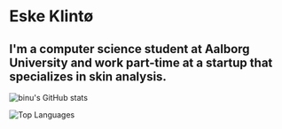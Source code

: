# Eske Klintø
## I'm a computer science student at Aalborg University and work part-time at a startup that specializes in skin analysis.



![binu's GitHub stats](https://github-readme-stats.vercel.app/api?username=eske4&show_icons=true&include_all_commits=true&count_private=true)


![Top Languages](https://github-readme-stats.vercel.app/api/top-langs/?username=eske4&layout=compact&langs_count=8)
